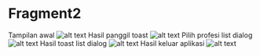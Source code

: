 # Fragment2
Tampilan awal
![alt text](https://github.com/rizalagus26rpl/Fragment1/blob/master/Fragment1_1.jpg?raw=true)
Hasil panggil toast
![alt text](https://github.com/rizalagus26rpl/Fragment1/blob/master/Fragment1_2.jpg?raw=true)
Pilih profesi list dialog
![alt text](https://github.com/rizalagus26rpl/Fragment1/blob/master/Fragment1_3.jpg?raw=true)
Hasil toast list dialog
![alt text](https://github.com/rizalagus26rpl/Fragment1/blob/master/Fragment1_4.jpg?raw=true)
Hasil keluar aplikasi
![alt text](https://github.com/rizalagus26rpl/Fragment1/blob/master/Fragment1_5.jpg?raw=true)
